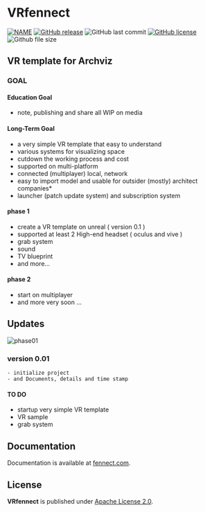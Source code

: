 # VRfennect
[![NAME](https://img.shields.io/badge/VRfennect-UE4-orange.svg)](https://github.com/bestspang/VRfennect)
[![GitHub release](https://img.shields.io/github/release/bestspang/VRfennect.svg)](https://github.com/bestspang/VRfennect/releases)
![GitHub last commit](https://img.shields.io/github/last-commit/bestspang/VRfennect.svg)
[![GitHub license](https://img.shields.io/github/license/bestspang/VRfennect.svg)](https://github.com/bestspang/VRfennect/blob/master/LICENSE)
![Github file size](https://img.shields.io/github/size/asdasdsad/bestspang/VRfennect.svg)

## VR template for Archviz

### GOAL 
#### Education Goal
- note, publishing and share all WIP on media
#### Long-Term Goal
- a very simple VR template that easy to understand
- various systems for visualizing space
- cutdown the working process and cost
- supported on multi-platform
- connected (multiplayer) local, network
- easy to import model and usable for outsider (mostly) architect companies*
- launcher (patch update system) and subscription system
#### phase 1
- create a VR template on unreal ( version 0.1 )
- supported at least 2 High-end headset ( oculus and vive )
- grab system
- sound
- TV blueprint
- and more...
#### phase 2
- start on multiplayer
- and more very soon ...
## Updates
![phase01](https://img.shields.io/badge/phase01-1%25-blue.svg)
### version 0.01
```
- initialize project
- and Documents, details and time stamp
```
#### TO DO
- startup very simple VR template 
- VR sample
- grab system

## Documentation

Documentation is available at [fennect.com](https://fennect.com/).

## License

**VRfennect** is published under [Apache License 2.0](https://github.com/bestspang/VR4Arch/blob/master/LICENSE).
